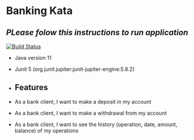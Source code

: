 # Banking Kata
## _PLease folow this instructions to run application_

[![Build Status](https://travis-ci.org/joemccann/dillinger.svg?branch=master)](https://travis-ci.org/joemccann/dillinger)

- Java version 11
- Junit 5 (org.junit.jupiter:junit-jupiter-engine:5.8.2)

- ## Features

- As a bank client, I want to make a deposit in my account
- As a bank client, I want to make a withdrawal from my account
- As a bank client, I want to see the history (operation, date, amount, balance) of my operations
